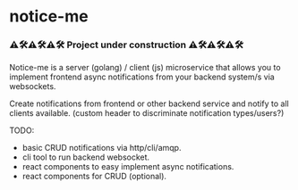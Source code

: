 # notice-me

### ⚠️🛠️⚠️🛠️⚠️🛠️️ Project under construction ⚠️🛠️⚠️🛠️⚠️🛠️️ 

Notice-me is a server (golang) / client (js) microservice that allows you to implement 
frontend async notifications from your backend system/s via websockets.

Create notifications from frontend or other backend service and notify to all clients available.
(custom header to discriminate notification types/users?)

TODO: 
- basic CRUD notifications via http/cli/amqp.
- cli tool to run backend websocket.
- react components to easy implement async notifications.
- react components for CRUD (optional).

